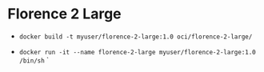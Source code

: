 # Florence 2 Large

- `docker build -t myuser/florence-2-large:1.0 oci/florence-2-large/`

- `docker run -it --name florence-2-large myuser/florence-2-large:1.0 /bin/sh`
`
